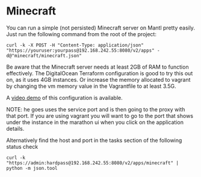# Minecraft

You can run a simple (not persisted) Minecraft server on
Mantl pretty easily. Just run the following command from
the root of the project:

```
curl -k -X POST -H "Content-Type: application/json" "https://youruser:yourpass@192.168.242.55:8080/v2/apps" -d@"minecraft/minecraft.json"
```

Be aware that the Minecraft server needs at least 2GB of RAM to function
effectively. The DigitalOcean Terraform configuration is good to try this out
on, as it uses 4GB instances.  Or increase the memory allocated to vagrant by changing the vm memory value in the
Vagrantfile to at least 3.5G.

A [video demo](https://asteris.wistia.com/medias/nd77k59sk6) of this
configuration is available.

NOTE: he goes uses the service port and is then going to the proxy with that port. If you are
using vagrant you will want to go to the port that shows under the instance in the marathon ui
when you click on the application details.

Alternatively find the host and port in the tasks section of the following status check

    curl -k  "https://admin:hardpass@192.168.242.55:8080/v2/apps/minecraft" | python -m json.tool

